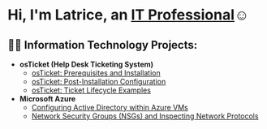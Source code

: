 <h1>Hi, I'm Latrice, an <a href="https://www.linkedin.com/in/latrice-williams35">IT Professional</a>☺</h1>

<h2>👨‍💻 Information Technology Projects:</h2>

- <b>osTicket (Help Desk Ticketing System)</b>
  - [osTicket: Prerequisites and Installation](https://github.com/twilastarr/osticket-prereqs)
  - [osTicket: Post-Installation Configuration](https://github.com/twilastarr/post-install-config)
  - [osTicket: Ticket Lifecycle Examples](https://github.com/twilastarr/ticket-lifecycle)
- <b>Microsoft Azure</b>
  - [Configuring Active Directory within Azure VMs](https://github.com/joshmadakorcc/configure-ad)
  - [Network Security Groups (NSGs) and Inspecting Network Protocols](https://github.com/joshmadakorcc/azure-network-protocols)
